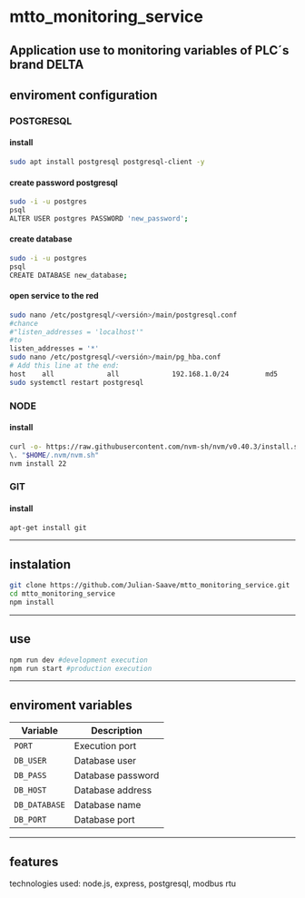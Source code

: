 # mtto_monitoring_service
Application use to monitoring variables of PLC´s brand DELTA
--- 

## enviroment configuration
### POSTGRESQL
#### install
```bash
sudo apt install postgresql postgresql-client -y
```
#### create password postgresql
```bash
sudo -i -u postgres
psql
ALTER USER postgres PASSWORD 'new_password';
```
#### create database
```bash
sudo -i -u postgres
psql
CREATE DATABASE new_database;
```
#### open service to the red
```bash
sudo nano /etc/postgresql/<versión>/main/postgresql.conf
#chance 
#"listen_addresses = 'localhost'" 
#to 
listen_addresses = '*'
sudo nano /etc/postgresql/<versión>/main/pg_hba.conf
# Add this line at the end:
host    all             all             192.168.1.0/24         md5
sudo systemctl restart postgresql
```
### NODE
#### install   
```bash
curl -o- https://raw.githubusercontent.com/nvm-sh/nvm/v0.40.3/install.sh | bash
\. "$HOME/.nvm/nvm.sh"
nvm install 22
```
### GIT
#### install
```bash
apt-get install git
```
---

## instalation

```bash
git clone https://github.com/Julian-Saave/mtto_monitoring_service.git
cd mtto_monitoring_service
npm install
```
---

## use

```bash
npm run dev #development execution
npm run start #production execution
```
---

## enviroment variables

| Variable      | Description       |
| ------------- | ----------------- |
| `PORT`        | Execution port    |
| `DB_USER`     | Database user     |
| `DB_PASS`     | Database password |
| `DB_HOST`     | Database address  |
| `DB_DATABASE` | Database name     |
| `DB_PORT`     | Database port     |
---

## features
technologies used: node.js, express, postgresql, modbus rtu
